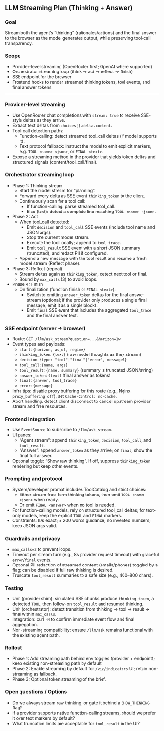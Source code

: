 ## LLM Streaming Plan (Thinking + Answer)

### Goal

Stream both the agent’s “thinking” (rationales/actions) and the final answer to the browser as the model generates output, while preserving tool-call transparency.

### Scope

- Provider-level streaming (OpenRouter first; OpenAI where supported)
- Orchestrator streaming loop (think → act → reflect → finish)
- SSE endpoint for the browser
- Frontend hooks to render streamed thinking tokens, tool events, and final answer tokens

---

### Provider-level streaming

- Use OpenRouter chat completions with `stream: true` to receive SSE-style deltas as they arrive.
- Extract text deltas from `choices[].delta.content`.
- Tool-call detection paths:
  - Function-calling: detect streamed tool_call deltas (if model supports it).
  - Text protocol fallback: instruct the model to emit explicit markers, e.g. `TOOL <name> <json>`, or `FINAL <text>`.
- Expose a streaming method in the provider that yields token deltas and structured signals (content/tool_call/final).

### Orchestrator streaming loop

- Phase 1: Thinking stream
  - Start the model stream for “planning”.
  - Forward every delta as SSE event `thinking_token` to the client.
  - Continuously scan for a tool call:
    - If function-calling: parse streamed tool_call.
    - Else (text): detect a complete line matching `TOOL <name> <json>`.
- Phase 2: Act
  - When tool_call detected:
    - Emit `decision` and `tool_call` SSE events (include tool name and JSON args).
    - Stop the current model stream.
    - Execute the tool locally; append to `tool_trace`.
    - Emit `tool_result` SSE event with a short JSON summary (truncated), and redact PII if configured.
  - Append a new message with the tool result and resume a fresh model stream (Reflect phase).
- Phase 3: Reflect (repeat)
  - Stream deltas again as `thinking_token`, detect next tool or final.
  - Bound by `max_calls` (3) to avoid loops.
- Phase 4: Finish
  - On finalization (function finish or `FINAL <text>`):
    - Switch to emitting `answer_token` deltas for the final answer stream (optional; if the provider only produces a single final message, emit it as a single block).
    - Emit `final` SSE event that includes the aggregated `tool_trace` and the final answer text.

### SSE endpoint (server → browser)

- Route: `GET /llm/ask_stream?question=...&horizon=1w`
- Event types and payloads:
  - `start`: `{horizon, as_of, regime}`
  - `thinking_token`: `{text}` (raw model thoughts as they stream)
  - `decision`: `{type: "tool"|"final"|"error", message?}`
  - `tool_call`: `{name, args}`
  - `tool_result`: `{name, summary}` (summary is truncated JSON/string)
  - `answer_token`: `{text}` (final answer as tokens)
  - `final`: `{answer, tool_trace}`
  - `error`: `{message}`
- Infra tips: disable proxy buffering for this route (e.g., Nginx `proxy_buffering off`), set `Cache-Control: no-cache`.
- Abort handling: detect client disconnect to cancel upstream provider stream and free resources.

### Frontend integration

- Use `EventSource` to subscribe to `/llm/ask_stream`.
- UI panes:
  - “Agent stream”: append `thinking_token`, `decision`, `tool_call`, and `tool_result`.
  - “Answer”: append `answer_token` as they arrive; on `final`, show the final full answer.
- Optional toggle: “Show raw thinking”. If off, suppress `thinking_token` rendering but keep other events.

### Prompting and protocol

- System/developer prompt includes ToolCatalog and strict choices:
  - Either stream free-form thinking tokens, then emit `TOOL <name> <json>` when ready.
  - Or emit `FINAL <answer>` when no tool is needed.
- For function-calling models, rely on structured tool_call deltas; for text-only models, keep the explicit `TOOL` and `FINAL` markers.
- Constraints: IDs exact; ≤ 200 words guidance; no invented numbers; keep JSON args valid.

### Guardrails and privacy

- `max_calls=3` to prevent loops.
- Timeout per stream turn (e.g., 8s provider request timeout) with graceful `error`/`final` events.
- Optional PII redaction of streamed content (emails/phones) toggled by a flag; can be disabled if full raw thinking is desired.
- Truncate `tool_result` summaries to a safe size (e.g., 400–800 chars).

### Testing

- Unit (provider shim): simulated SSE chunks produce `thinking_token`, a detected `TOOL`, then follow-on `tool_result` and resumed thinking.
- Unit (orchestrator): detect transition from thinking → tool → result → final within `max_calls`.
- Integration: curl `-N` to confirm immediate event flow and final aggregation.
- Non-streaming compatibility: ensure `/llm/ask` remains functional with the existing agent path.

### Rollout

- Phase 1: Add streaming path behind env toggles (provider + endpoint); keep existing non-streaming path by default.
- Phase 2: Enable streaming by default for `/viz/indicators` UI; retain non-streaming as fallback.
- Phase 3: Optional token streaming of the brief.

### Open questions / Options

- Do we always stream raw thinking, or gate it behind a `SHOW_THINKING` flag?
- If a provider supports native function-calling streams, should we prefer it over text markers by default?
- What truncation limits are acceptable for `tool_result` in the UI?

